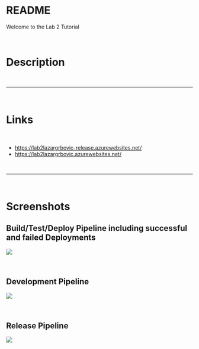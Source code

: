 # README

Welcome to the Lab 2 Tutorial

<br>

# Description

<br>
<hr>
<br>

# Links

<br>

* https://lab2lazargrbovic-release.azurewebsites.net/
* https://lab2lazargrbovic.azurewebsites.net/

<br>
<hr>
<br>

# Screenshots


## Build/Test/Deploy Pipeline including successful and failed Deployments 

![](https://github.com/LazarGrbovic/Software_Deployment_WS2021/blob/main/Lab2/Screenshots/Build_Test_Deploy_Pipeline_And_Successful_Failed_Deployments.png)

<br>

## Development Pipeline

![](https://github.com/LazarGrbovic/Software_Deployment_WS2021/blob/main/Lab2/Screenshots/Development_Pipeline.png)

<br>

## Release Pipeline
![](https://github.com/LazarGrbovic/Software_Deployment_WS2021/blob/main/Lab2/Screenshots/Release_Pipeline.png)
